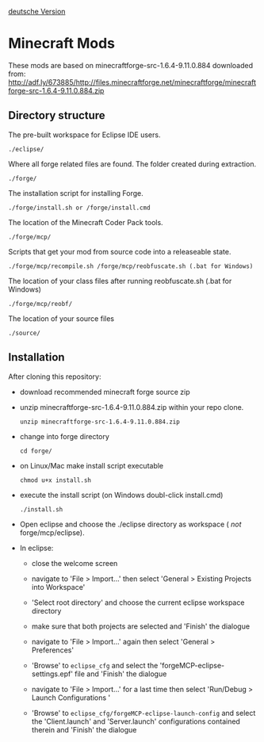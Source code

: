 [deutsche Version](LIESMICH.md)

Minecraft Mods
==============

These mods are based on
minecraftforge-src-1.6.4-9.11.0.884
downloaded from:
http://adf.ly/673885/http://files.minecraftforge.net/minecraftforge/minecraftforge-src-1.6.4-9.11.0.884.zip

Directory structure
-------------------

The pre-built workspace for Eclipse IDE users.

    ./eclipse/

Where all forge related files are found. The folder created during extraction.

    ./forge/

The installation script for installing Forge.

    ./forge/install.sh or /forge/install.cmd

The location of the Minecraft Coder Pack tools.

    ./forge/mcp/

Scripts that get your mod from source code into a releaseable state.

    ./forge/mcp/recompile.sh /forge/mcp/reobfuscate.sh (.bat for Windows)

The location of your class files after running reobfuscate.sh (.bat for Windows)

    ./forge/mcp/reobf/

The location of your source files

    ./source/


Installation
------------

After cloning this repository:

- download recommended minecraft forge source zip

- unzip minecraftforge-src-1.6.4-9.11.0.884.zip within your repo clone.

      unzip minecraftforge-src-1.6.4-9.11.0.884.zip

- change into forge directory

      cd forge/

- on Linux/Mac make install script executable

      chmod u+x install.sh

- execute the install script (on Windows doubl-click install.cmd)

      ./install.sh

- Open eclipse and choose the ./eclipse directory as workspace
( *not* forge/mcp/eclipse).

- In eclipse:

  - close the welcome screen

  - navigate to 'File > Import...' then select
  'General > Existing Projects into Workspace'

  - 'Select root directory' and choose the current eclipse workspace directory

  - make sure that both projects are selected and 'Finish' the dialogue

  - navigate to 'File > Import...' again then select 'General > Preferences'

  - 'Browse' to `eclipse_cfg` and select the 'forgeMCP-eclipse-settings.epf'
  file and 'Finish' the dialogue

  - navigate to 'File > Import...' for a last time then select
  'Run/Debug > Launch Configurations '

  - 'Browse' to `eclipse_cfg/forgeMCP-eclipse-launch-config` and select
  the 'Client.launch' and 'Server.launch' configurations contained therein and
  'Finish' the dialogue

